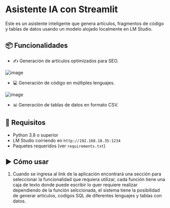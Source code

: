 # Asistente IA con Streamlit

Este es un asistente inteligente que genera artículos, fragmentos de código y tablas de datos usando un modelo alojado localmente en LM Studio.

## 📦 Funcionalidades

- ✍️ Generación de artículos optimizados para SEO.

![image](https://github.com/user-attachments/assets/b84ef388-d977-4621-92f5-e582d805b186)

- 💻 Generación de código en múltiples lenguajes.
  
![image](https://github.com/user-attachments/assets/62ebd07b-7d0d-4988-884f-74c91e7c9921)

- 📊 Generación de tablas de datos en formato CSV.

## 🚀 Requisitos

- Python 3.8 o superior
- LM Studio corriendo en `http://192.168.18.35:1234`
- Paquetes requeridos (ver `requirements.txt`)

## ▶️ Cómo usar

1. Cuando se ingresa al link de la aplicación encontrará una sección para seleccionar la funcionalidad que requiera utilizar, cada función tiene una caja de texto donde puede escribir lo quer requiere realizar dependiendo de la función selccionada, el sistema tiene la posibilidad de generar articulos, codigos SQL de diferentes lenguajes y tablas con datos. 
